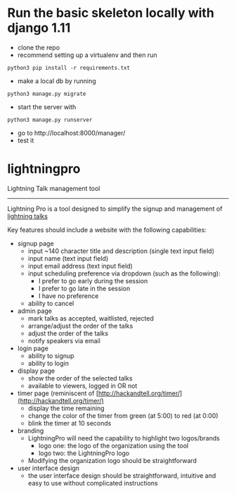 # Run the basic skeleton locally with django 1.11
* clone the repo
* recommend setting up a virtualenv and then run
```
python3 pip install -r requirements.txt
```
* make a local db by running
```
python3 manage.py migrate
```
* start the server with
```
python3 manage.py runserver
```
* go to http://localhost:8000/manager/
* test it

# lightningpro
Lightning Talk management tool

---

Lightning Pro is a tool designed to simplify the signup and management of [lightning talks](https://en.wikipedia.org/wiki/Lightning_talk)

Key features should include a website with the following capabilities:
* signup page 
    * input ~140 character title and description (single text input field)
    * input name (text input field)
    * input email address (text input field)
    * input scheduling preference via dropdown (such as the following):
        * I prefer to go early during the session
        * I prefer to go late in the session
        * I have no preference
    * ability to cancel
* admin page
    * mark talks as accepted, waitlisted, rejected
    * arrange/adjust the order of the talks
    * adjust the order of the talks
    * notify speakers via email
* login page
    * ability to signup
    * ability to login
* display page
    * show the order of the selected talks
    * available to viewers, logged in OR not
* timer page (reminiscent of [http://hackandtell.org/timer/](http://hackandtell.org/timer/)
    * display the time remaining
    * change the color of the timer from green (at 5:00) to red (at 0:00)
    * blink the timer at 10 seconds
* branding
    * LightningPro will need the capability to highlight two logos/brands
         * logo one: the logo of the organization using the tool
         * logo two: the LightningPro logo
    * Modifying the organization logo should be straightforward 
* user interface design
    * the user interface design should be straightforward, intuitive and easy to use without complicated instructions
